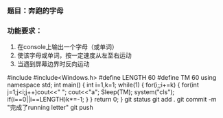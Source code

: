 ### 题目：奔跑的字母

### 功能要求：

1. 在console上输出一个字母（或单词）
1. 使该字母或单词，按一定速度从左至右运动
1. 当遇到屏幕边界时反向运动

#include<iostream>
#include<Windows.h>
#define LENGTH 60 
#define TM 60
using namespace std;
int main()
{
	int i=1,k=1;
	while(1)
	{
		for(i;;i+=k)
		{
			for(int j=1;j<i;j++)cout<<" ";
			cout<<"a";
			Sleep(TM);
			system("cls");
			if(i==0||i==LENGTH)k*=-1;
		}
	}
	return 0;
}
git status
git add .
git commit -m "完成了running letter"
git push
